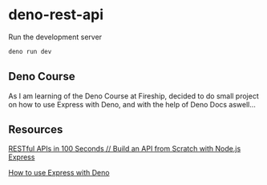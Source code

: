 # deno-rest-api

Run the development server

```bash
deno run dev
```

## Deno Course

As I am learning of the Deno Course at Fireship, decided to do small project on how to use Express with Deno, and with the help of Deno Docs aswell...

## Resources

[RESTful APIs in 100 Seconds // Build an API from Scratch with Node.js Express](https://www.youtube.com/watch?v=-MTSQjw5DrM)

[How to use Express with Deno](https://docs.deno.com/examples/express_tutorial/)
